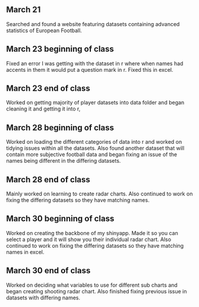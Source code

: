 ## March 21

Searched and found a website featuring datasets containing advanced statistics of European Football. 

## March 23 beginning of class
 
Fixed an error I was getting with the dataset in r where when names had accents in them it would put a question mark in r. Fixed this in excel.

## March 23 end of class

Worked on getting majority of player datasets into data folder and began cleaning it and getting it into r, 

## March 28 beginning of class

Worked on loading the different categories of data into r and worked on tidying issues within all the datasets. Also found another dataset that will contain more subjective football data and began fixing an issue of the names being different in the differing datasets.

## March 28 end of class

Mainly worked on learning to create radar charts. Also continued to work on fixing the differing datasets so they have matching names.    

## March 30 beginning of class

Worked on creating the backbone of my shinyapp. Made it so you can select a player and it will show you their individual radar chart. Also continued to work on fixing the differing datasets so they have matching names in excel. 

## March 30 end of class

Worked on deciding what variables to use for different sub charts and began creating shooting radar chart. Also finished fixing previous issue in datasets with differing names.